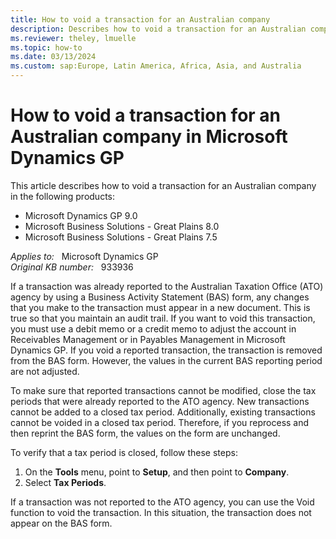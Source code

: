 ```yaml
---
title: How to void a transaction for an Australian company
description: Describes how to void a transaction for an Australian company in Microsoft Dynamics GP 9.0, Microsoft Business Solutions - Great Plains 8.0, and Microsoft Business Solutions - Great Plains 7.5.
ms.reviewer: theley, lmuelle
ms.topic: how-to
ms.date: 03/13/2024
ms.custom: sap:Europe, Latin America, Africa, Asia, and Australia
---
```

# How to void a transaction for an Australian company in Microsoft Dynamics GP

This article describes how to void a transaction for an Australian company in the following products:

- Microsoft Dynamics GP 9.0
- Microsoft Business Solutions - Great Plains 8.0
- Microsoft Business Solutions - Great Plains 7.5

_Applies to:_ &nbsp; Microsoft Dynamics GP  
_Original KB number:_ &nbsp; 933936

If a transaction was already reported to the Australian Taxation Office (ATO) agency by using a Business Activity Statement (BAS) form, any changes that you make to the transaction must appear in a new document. This is true so that you maintain an audit trail. If you want to void this transaction, you must use a debit memo or a credit memo to adjust the account in Receivables Management or in Payables Management in Microsoft Dynamics GP. If you void a reported transaction, the transaction is removed from the BAS form. However, the values in the current BAS reporting period are not adjusted.

To make sure that reported transactions cannot be modified, close the tax periods that were already reported to the ATO agency. New transactions cannot be added to a closed tax period. Additionally, existing transactions cannot be voided in a closed tax period. Therefore, if you reprocess and then reprint the BAS form, the values on the form are unchanged.

To verify that a tax period is closed, follow these steps:

1. On the **Tools** menu, point to **Setup**, and then point to **Company**.
2. Select **Tax Periods**.

If a transaction was not reported to the ATO agency, you can use the Void function to void the transaction. In this situation, the transaction does not appear on the BAS form.

